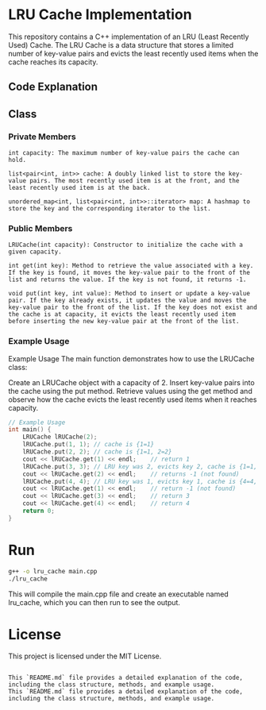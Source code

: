 # LRU Cache Implementation

This repository contains a C++ implementation of an LRU (Least Recently Used) Cache. The LRU Cache is a data structure that stores a limited number of key-value pairs and evicts the least recently used items when the cache reaches its capacity.

## Code Explanation

## Class
### Private Members
```text
int capacity: The maximum number of key-value pairs the cache can hold.

list<pair<int, int>> cache: A doubly linked list to store the key-value pairs. The most recently used item is at the front, and the least recently used item is at the back.

unordered_map<int, list<pair<int, int>>::iterator> map: A hashmap to store the key and the corresponding iterator to the list.
```
### Public Members
```text
LRUCache(int capacity): Constructor to initialize the cache with a given capacity.

int get(int key): Method to retrieve the value associated with a key. If the key is found, it moves the key-value pair to the front of the list and returns the value. If the key is not found, it returns -1.

void put(int key, int value): Method to insert or update a key-value pair. If the key already exists, it updates the value and moves the key-value pair to the front of the list. If the key does not exist and the cache is at capacity, it evicts the least recently used item before inserting the new key-value pair at the front of the list.
```

### Example Usage
Example Usage
The main function demonstrates how to use the LRUCache class:

Create an LRUCache object with a capacity of 2.
Insert key-value pairs into the cache using the put method.
Retrieve values using the get method and observe how the cache evicts the least recently used items when it reaches capacity.

```cpp
// Example Usage
int main() {
    LRUCache lRUCache(2);
    lRUCache.put(1, 1); // cache is {1=1}
    lRUCache.put(2, 2); // cache is {1=1, 2=2}
    cout << lRUCache.get(1) << endl;    // return 1
    lRUCache.put(3, 3); // LRU key was 2, evicts key 2, cache is {1=1, 3=3}
    cout << lRUCache.get(2) << endl;    // returns -1 (not found)
    lRUCache.put(4, 4); // LRU key was 1, evicts key 1, cache is {4=4, 3=3}
    cout << lRUCache.get(1) << endl;    // return -1 (not found)
    cout << lRUCache.get(3) << endl;    // return 3
    cout << lRUCache.get(4) << endl;    // return 4
    return 0;
}
```
# Run
```bash
g++ -o lru_cache main.cpp
./lru_cache
```
This will compile the main.cpp file and create an executable named lru_cache, which you can then run to see the output.

# License
This project is licensed under the MIT License.
```text

This `README.md` file provides a detailed explanation of the code, including the class structure, methods, and example usage.
This `README.md` file provides a detailed explanation of the code, including the class structure, methods, and example usage.
```

